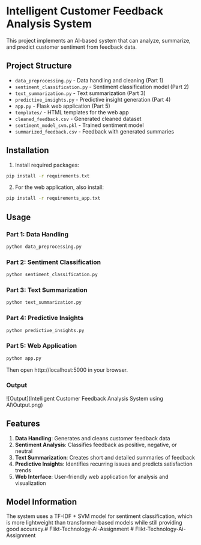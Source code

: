 # Intelligent Customer Feedback Analysis System

This project implements an AI-based system that can analyze, summarize, and predict customer sentiment from feedback data.

## Project Structure

- `data_preprocessing.py` - Data handling and cleaning (Part 1)
- `sentiment_classification.py` - Sentiment classification model (Part 2)
- `text_summarization.py` - Text summarization (Part 3)
- `predictive_insights.py` - Predictive insight generation (Part 4)
- `app.py` - Flask web application (Part 5)
- `templates/` - HTML templates for the web app
- `cleaned_feedback.csv` - Generated cleaned dataset
- `sentiment_model_svm.pkl` - Trained sentiment model
- `summarized_feedback.csv` - Feedback with generated summaries

## Installation

1. Install required packages:
```bash
pip install -r requirements.txt
```

2. For the web application, also install:
```bash
pip install -r requirements_app.txt
```

## Usage

### Part 1: Data Handling
```bash
python data_preprocessing.py
```

### Part 2: Sentiment Classification
```bash
python sentiment_classification.py
```

### Part 3: Text Summarization
```bash
python text_summarization.py
```

### Part 4: Predictive Insights
```bash
python predictive_insights.py
```

### Part 5: Web Application
```bash
python app.py
```
Then open http://localhost:5000 in your browser.

### Output 
 ![Output](Intelligent Customer Feedback Analysis System using AI\Output.png)

## Features

1. **Data Handling**: Generates and cleans customer feedback data
2. **Sentiment Analysis**: Classifies feedback as positive, negative, or neutral
3. **Text Summarization**: Creates short and detailed summaries of feedback
4. **Predictive Insights**: Identifies recurring issues and predicts satisfaction trends
5. **Web Interface**: User-friendly web application for analysis and visualization

## Model Information

The system uses a TF-IDF + SVM model for sentiment classification, which is more lightweight than transformer-based models while still providing good accuracy.#   F l i k t - T e c h n o l o g y - A i - A s s i g n m e n t 
 
 #   F l i k t - T e c h n o l o g y - A i - A s s i g n m e n t  
 